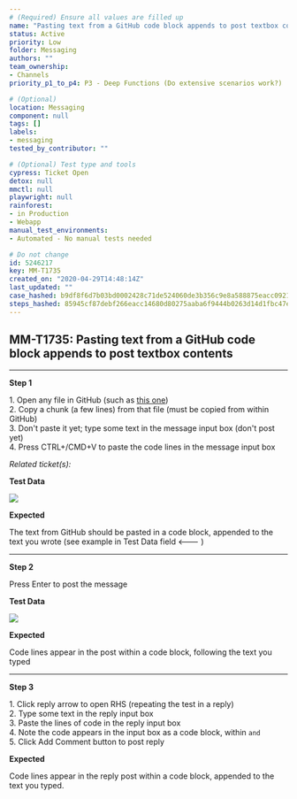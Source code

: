 ```yaml
---
# (Required) Ensure all values are filled up
name: "Pasting text from a GitHub code block appends to post textbox contents"
status: Active
priority: Low
folder: Messaging
authors: ""
team_ownership: 
- Channels
priority_p1_to_p4: P3 - Deep Functions (Do extensive scenarios work?)

# (Optional)
location: Messaging
component: null
tags: []
labels: 
- messaging
tested_by_contributor: ""

# (Optional) Test type and tools
cypress: Ticket Open
detox: null
mmctl: null
playwright: null
rainforest: 
- in Production
- Webapp
manual_test_environments: 
- Automated - No manual tests needed

# Do not change
id: 5246217
key: MM-T1735
created_on: "2020-04-29T14:48:14Z"
last_updated: ""
case_hashed: b9df8f6d7b03bd0002428c71de524060de3b356c9e8a588875eacc092169291988444e5b202324876b6149d64130eee8
steps_hashed: 85945cf87debf266eacc14680d80275aaba6f9444b0263d14d1fbc47ef21b988fa428020b953c3df5b980590f976062d
---
```


<!-- (Auto-generated) Based on frontmatter's "key" and "name" -->

## MM-T1735: Pasting text from a GitHub code block appends to post textbox contents

---

**Step 1**

1\. Open any file in GitHub (such as [this one](https://github.com/mattermost/mattermost-webapp/blob/master/components/app.jsx))\
2\. Copy a chunk (a few lines) from that file (must be copied from within GitHub)\
3\. Don't paste it yet; type some text in the message input box (don't post yet)\
4\. Press CTRL+/CMD+V to paste the code lines in the message input box

_Related ticket(s):_

**Test Data**

![](https://smartbear-tm4j-prod-us-west-2-attachment-rich-text.s3.us-west-2.amazonaws.com/embedded-f3277290f945470c4add5d21ef3dc7ca7b74388fc7152bfb6b99ae58c66a95a8-1588196495380-Screen+Shot+2020-04-29+at+2.40.32+PM.png)

**Expected**

The text from GitHub should be pasted in a code block, appended to the text you wrote (see example in Test Data field <--- )

---

**Step 2**

Press Enter to post the message

**Test Data**

![](https://smartbear-tm4j-prod-us-west-2-attachment-rich-text.s3.us-west-2.amazonaws.com/embedded-f3277290f945470c4add5d21ef3dc7ca7b74388fc7152bfb6b99ae58c66a95a8-1588196724894-Screen+Shot+2020-04-29+at+2.45.07+PM.png)

**Expected**

Code lines appear in the post within a code block, following the text you typed

---

**Step 3**

1\. Click reply arrow to open RHS (repeating the test in a reply)\
2\. Type some text in the reply input box\
3\. Paste the lines of code in the reply input box\
4\. Note the code appears in the input box as a code block, within `and`\
5\. Click Add Comment button to post reply

**Expected**

Code lines appear in the reply post within a code block, appended to the text you typed.
